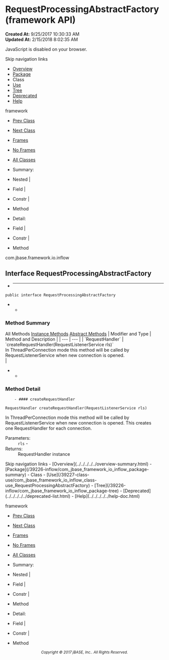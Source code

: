 # RequestProcessingAbstractFactory (framework   API)

**Created At:** 9/25/2017 10:30:33 AM  
**Updated At:** 2/15/2018 8:02:35 AM  

<script type="text/javascript"><!--
    try {
        if (location.href.indexOf('is-external=true') == -1) {
            parent.document.title="RequestProcessingAbstractFactory (framework   API)";
        }
    }
    catch(err) {
    }
//-->
var methods = {"i0":6};
var tabs = {65535:["t0","All Methods"],2:["t2","Instance Methods"],4:["t3","Abstract Methods"]};
var altColor = "altColor";
var rowColor = "rowColor";
var tableTab = "tableTab";
var activeTableTab = "activeTableTab";</script><noscript><div>JavaScript is disabled on your browser.</div></noscript><!-- ========= START OF TOP NAVBAR ======= -->
<!--   -->
Skip navigation links
<!--   -->
- [Overview](../../../../../overview-summary.html)
- [Package](/39226-inflow/com_jbase_framework_io_inflow_package-summary)
- Class
- [Use](/39227-class-use/com_jbase_framework_io_inflow_class-use_RequestProcessingAbstractFactory)
- [Tree](/39226-inflow/com_jbase_framework_io_inflow_package-tree)
- [Deprecated](../../../../../deprecated-list.html)
- [Help](../../../../../help-doc.html)


framework <br>

- [Prev Class](/39226-inflow/com_jbase_framework_io_inflow_RequestListenerThread "class in com.jbase.framework.io.inflow")
- [Next Class](/39226-inflow/com_jbase_framework_io_inflow_StatisticsCounter "interface in com.jbase.framework.io.inflow")


- [Frames](../../../../../index.html?com/jbase/framework/io/inflow//39226-inflow/com_jbase_framework_io_inflow_RequestProcessingAbstractFactory)
- [No Frames](/39226-inflow/com_jbase_framework_io_inflow_RequestProcessingAbstractFactory)


- [All Classes](../../../../../allclasses-noframe.html)


<script type="text/javascript"><!--
  allClassesLink = document.getElementById("allclasses_navbar_top");
  if(window==top) {
    allClassesLink.style.display = "block";
  }
  else {
    allClassesLink.style.display = "none";
  }
  //--></script>

- Summary:
- Nested |
- Field |
- Constr |
- Method


- Detail:
- Field |
- Constr |
- Method
<!--   -->
<!-- ========= END OF TOP NAVBAR ========= --><!-- ======== START OF CLASS DATA ======== -->
com.jbase.framework.io.inflow

## Interface RequestProcessingAbstractFactory

- * * *


```
public interface RequestProcessingAbstractFactory
```

- <!-- ========== METHOD SUMMARY =========== -->
    - <!--   -->
### Method Summary


<caption><span id="t0" class="activeTableTab"><span>All Methods</span><span class="tabEnd"> </span></span><span id="t2" class="tableTab"><span><a href="javascript:show(2);">Instance Methods</a></span><span class="tabEnd"> </span></span><span id="t3" class="tableTab"><span><a href="javascript:show(4);">Abstract Methods</a></span><span class="tabEnd"> </span></span></caption>| Modifier and Type | Method and Description |
| --- | --- |
| `RequestHandler` | `createRequestHandler(RequestListenerService rls)`<br>In ThreadPerConnection mode this method will be called by<br> RequestListenerService when new connection is opened.<br> |

- <!-- ============ METHOD DETAIL ========== -->
    - <!--   -->
### Method Detail
<!--   -->
        - #### createRequestHandler

```
RequestHandler createRequestHandler(RequestListenerService rls)
```

In ThreadPerConnection mode this method will be called by<br> RequestListenerService when new connection is opened.  This creates<br> one RequestHandler for each connection.
<dl><dt><span class="paramLabel">Parameters:</span></dt>
<dd>
<code>rls</code> - </dd>
<dt><span class="returnLabel">Returns:</span></dt>
<dd>RequestHandler instance</dd></dl>
<!-- ========= END OF CLASS DATA ========= --><!-- ======= START OF BOTTOM NAVBAR ====== -->
<!--   -->
Skip navigation links
<!--   -->
- [Overview](../../../../../overview-summary.html)
- [Package](/39226-inflow/com_jbase_framework_io_inflow_package-summary)
- Class
- [Use](/39227-class-use/com_jbase_framework_io_inflow_class-use_RequestProcessingAbstractFactory)
- [Tree](/39226-inflow/com_jbase_framework_io_inflow_package-tree)
- [Deprecated](../../../../../deprecated-list.html)
- [Help](../../../../../help-doc.html)


framework <br>

- [Prev Class](/39226-inflow/com_jbase_framework_io_inflow_RequestListenerThread "class in com.jbase.framework.io.inflow")
- [Next Class](/39226-inflow/com_jbase_framework_io_inflow_StatisticsCounter "interface in com.jbase.framework.io.inflow")


- [Frames](../../../../../index.html?com/jbase/framework/io/inflow//39226-inflow/com_jbase_framework_io_inflow_RequestProcessingAbstractFactory)
- [No Frames](/39226-inflow/com_jbase_framework_io_inflow_RequestProcessingAbstractFactory)


- [All Classes](../../../../../allclasses-noframe.html)


<script type="text/javascript"><!--
  allClassesLink = document.getElementById("allclasses_navbar_bottom");
  if(window==top) {
    allClassesLink.style.display = "block";
  }
  else {
    allClassesLink.style.display = "none";
  }
  //--></script>

- Summary:
- Nested |
- Field |
- Constr |
- Method


- Detail:
- Field |
- Constr |
- Method
<!--   -->
<!-- ======== END OF BOTTOM NAVBAR ======= -->
<small>			<center>			<i>Copyright © 2017 jBASE, Inc.. All Rights Reserved.</i>		</center></small>
